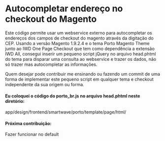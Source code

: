 # Autocompletar endereço no checkout do Magento

Este código permite usar um webservice externo para autocompletar os endereços dos campos de checkout do magento através da digitação do CEP. Usando a versão Magento 1.9.2.4 e o tema Porto Magento Theme junto ao IWD One Page Checkout que tem como dependência a extensão IWD All, consegui inserir um pequeno script jQuery no arquivo head.phtml do tema para disparar uma consulta ao webservice e trazer os dados, não só trazer mas autocompletar as informações.

Quem desejar pode contribuir me ensinando ou fazendo um commit de uma forma de implementar este pequeno script em qualquer tema e checkout independente da sua origem ou forma.

#### Eu coloquei o código do porto_br.js no arquivo head.phtml neste diretório:
app/design/frontend/smartwave/porto/template/page/html/

#### Próxima contribuição:
Fazer funcionar no default
